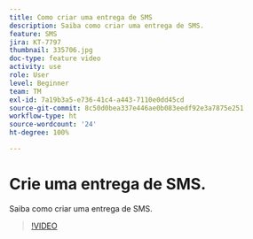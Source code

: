 ```yaml
---
title: Como criar uma entrega de SMS
description: Saiba como criar uma entrega de SMS.
feature: SMS
jira: KT-7797
thumbnail: 335706.jpg
doc-type: feature video
activity: use
role: User
level: Beginner
team: TM
exl-id: 7a19b3a5-e736-41c4-a443-7110e0dd45cd
source-git-commit: 8c50d0bea337e446ae0b083eedf92e3a7875e251
workflow-type: ht
source-wordcount: '24'
ht-degree: 100%

---
```


# Crie uma entrega de SMS.

Saiba como criar uma entrega de SMS.

>[!VIDEO](https://video.tv.adobe.com/v/335706)
